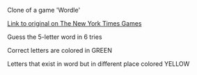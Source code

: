 Clone of a game 'Wordle'

<a href='https://www.nytimes.com/games/wordle/index.html'>Link to original on The New York Times Games</a>


Guess the 5-letter word in 6 tries


Correct letters are colored in GREEN


Letters that exist in word but in different place colored YELLOW
